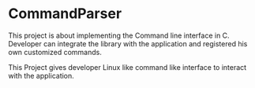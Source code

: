 # CommandParser
This project is about implementing the Command line interface in C.
Developer can integrate the library with the application and registered his own customized commands.

This Project gives developer Linux like command like interface to interact with the application.
